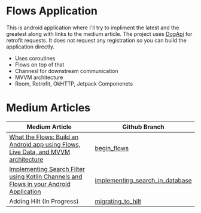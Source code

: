 # Flows  Application

This is android application where I'll try to impliment the latest and the greatest along with links to the medium article. 
The project uses [DogApi](https://dog.ceo/dog-api/documentation/) for retrofit requests. It does not request any registration so you can build the application directly.

  - Uses coroutines
  - Flows on top of that
  - Channesl for downstream communication
  - MVVM architecture
  - Room, Retrofit, OkHTTP, Jetpack Componenets

# Medium Articles

  | Medium Article  | Github Branch|
| ------ | ------ |
| [What the Flows: Build an Android app using Flows, Live Data, and MVVM architecture](https://proandroiddev.com/what-the-flows-build-an-android-app-using-flows-and-live-data-using-mvvm-architecture-4d3ab807b4dd) | [begin_flows](https://github.com/Shivamdhuria/flows_guide/tree/begin_flows) |
| [Implementing Search Filter using Kotlin Channels and Flows in your Android Application](https://medium.com/@shivamdhuria/implementing-search-filter-using-kotlin-channels-and-flows-in-your-android-application-df7c96e58b19)  | [implementing_search_in_database](https://github.com/Shivamdhuria/flows_guide/tree/implementing_search_in_database)|
| Adding Hilt (In Progress) | [migrating_to_hilt](https://github.com/Shivamdhuria/flows_guide/tree/migrating_to_hilt) |


